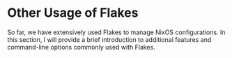 # Other Usage of Flakes

So far, we have extensively used Flakes to manage NixOS configurations. In this section, I
will provide a brief introduction to additional features and command-line options commonly
used with Flakes.

